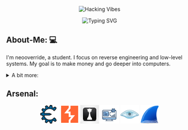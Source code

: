 <p align="center">
  <img src="https://media4.giphy.com/media/v1.Y2lkPTc5MGI3NjExYnEwMnF1YXliMjM1YTIyM2Rzd3E3d3piZjZ0bXpnZ2J6Z3BqZjJwNCZlcD12MV9pbnRlcm5hbF9naWZfYnlfaWQmY3Q9Zw/4BXepI8P8jUFc6nBJ2/giphy.gif" alt="Hacking Vibes" width="500"/>
</p>

<p align="center">
  <img src="https://readme-typing-svg.demolab.com?font=Fira+Code&pause=1000&color=DADADA&center=true&vCenter=true&width=550&lines=I+don't+play+games%2C+I+reverse+them.;I+can+analyze+memory+for+hours." alt="Typing SVG" />
</p>

## About-Me: 💻
I'm neooverride, a student. I focus on reverse engineering and low-level systems. My goal is to make money and go deeper into computers.
<details>
  <summary>A bit more:</summary>
  <br>
  <ol>
    <li><strong>Name:</strong> Alishba Abdul.</li>
    <li><strong>From:</strong> Pakistan.</li>
    <li><strong>Hobby:</strong> Coin collecting.</li>
    <li><strong>Friend:</strong> AI.</li>
    <li><strong>Fact:</strong> I prefer working alone.</li>
  </ol>
</details>

## Arsenal: 
<p align="center">
  <img src="https://raw.githubusercontent.com/neooverride/LeetCode-Solutions/main/Linked-List./cheat-engine.png" alt="Cheat Engine" width="50"/>
  <img src="https://raw.githubusercontent.com/neooverride/LeetCode-Solutions/main/Linked-List./burp-suite.png" alt="burp-suite" width="50"/>
  <img src="https://raw.githubusercontent.com/neooverride/LeetCode-Solutions/main/Linked-List./hashcat.jpeg" alt="hashcat" width="50"/>
  <img src="https://raw.githubusercontent.com/neooverride/LeetCode-Solutions/main/Linked-List./system-informer.jpeg" alt="system-informer" width="50"/>
  <img src="https://raw.githubusercontent.com/neooverride/LeetCode-Solutions/main/Linked-List./nmap.png" alt="nmap" width="50"/>
  <img src="https://raw.githubusercontent.com/neooverride/LeetCode-Solutions/main/Linked-List./wireshark.png" alt="wireshark" width="50"/>
</p>
